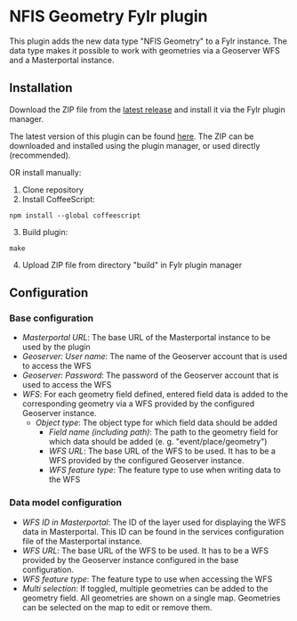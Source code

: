 # NFIS Geometry Fylr plugin

This plugin adds the new data type "NFIS Geometry" to a Fylr instance. The data type makes it possible to work with geometries via a Geoserver WFS and a Masterportal instance.


## Installation

Download the ZIP file from the [latest release](https://github.com/programmfabrik/fylr-plugin-custom-data-type-nfis-geometry/releases/tag/v1.0.0) and install it via the Fylr plugin manager.

The latest version of this plugin can be found [here](https://github.com/programmfabrik/fylr-plugin-custom-data-type-nfis-geometry/releases/latest/download/CustomDataTypeNFISGeometry.zip). The ZIP can be downloaded and installed using the plugin manager, or used directly (recommended).

OR install manually:

1. Clone repository
2. Install CoffeeScript:
```
npm install --global coffeescript
```
3. Build plugin:
```
make
```
4. Upload ZIP file from directory "build" in Fylr plugin manager


## Configuration

### Base configuration

* *Masterportal URL*: The base URL of the Masterportal instance to be used by the plugin
* *Geoserver: User name*: The name of the Geoserver account that is used to access the WFS
* *Geoserver: Password*: The password of the Geoserver account that is used to access the WFS
* *WFS*: For each geometry field defined, entered field data is added to the corresponding geometry via a WFS provided by the configured Geoserver instance.
    * *Object type*: The object type for which field data should be added
        * *Field name (including path)*: The path to the geometry field for which data should be added (e. g. "event/place/geometry")
        * *WFS URL*: The base URL of the WFS to be used. It has to be a WFS provided by the configured Geoserver instance.
        * *WFS feature type*: The feature type to use when writing data to the WFS

### Data model configuration

* *WFS ID in Masterportal*: The ID of the layer used for displaying the WFS data in Masterportal. This ID can be found in the services configuration file of the Masterportal instance.
* *WFS URL*: The base URL of the WFS to be used. It has to be a WFS provided by the Geoserver instance configured in the base configuration.
* *WFS feature type*: The feature type to use when accessing the WFS
* *Multi selection*: If toggled, multiple geometries can be added to the geometry field. All geometries are shown on a single map. Geometries can be selected on the map to edit or remove them.



